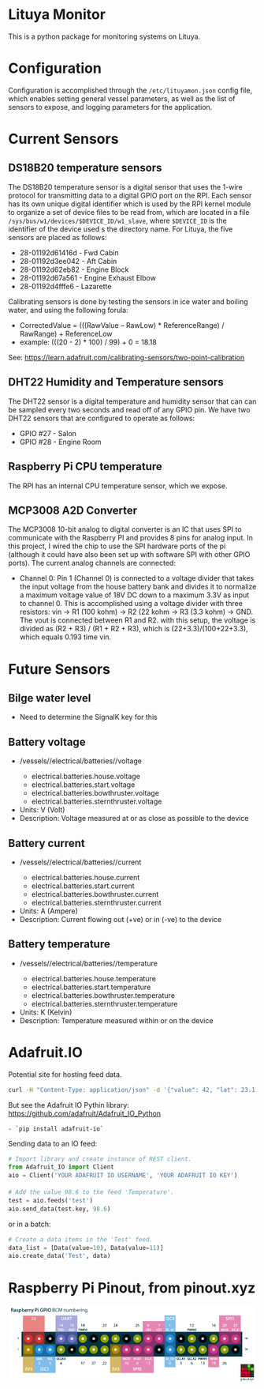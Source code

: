 # Lituya Monitor

This is a python package for monitoring systems on Lituya.

# Configuration

Configuration is accomplished through the `/etc/lituyamon.json` config file, which enables setting general vessel parameters, as well as the list of sensors to expose, and logging parameters for the application.

# Current Sensors

## DS18B20 temperature sensors

The DS18B20 temperature sensor is a digital sensor that uses the 1-wire protocol for transmitting data to a digital GPIO port on the RPI.  Each sensor has its own unique digital identifier which is used by the RPI kernel module to organize a set of device files to be read from, which are located in a file `/sys/bus/w1/devices/$DEVICE_ID/w1_slave`, where `$DEVICE_ID` is the identifier of the device used s the directory name.  For Lituya, the five sensors are placed as follows:

- 28-01192d61416d - Fwd Cabin
- 28-01192d3ee042 - Aft Cabin
- 28-01192d62eb82 - Engine Block
- 28-01192d67a561 - Engine Exhaust Elbow
- 28-01192d4fffe6 - Lazarette

Calibrating sensors is done by testing the sensors in ice water and boiling water, and using the following forula:

- CorrectedValue = (((RawValue – RawLow) * ReferenceRange) / RawRange) + ReferenceLow
- example: (((20 - 2) * 100) / 99) + 0 = 18.18

See: https://learn.adafruit.com/calibrating-sensors/two-point-calibration

## DHT22 Humidity and Temperature sensors

The DHT22 sensor is a digital temperature and humidity sensor that can can be sampled every two seconds and read off of any GPIO pin. We have two DHT22 sensors that are configured to operate as follows:

- GPIO #27 - Salon
- GPIO #28 - Engine Room

## Raspberry Pi CPU temperature

The RPI has an internal CPU temperature sensor, which we expose.

## MCP3008 A2D Converter

The MCP3008 10-bit analog to digital converter is an IC that uses SPI to communicate with the Raspberry PI and provides 8 pins for analog input. In this project, I wired the chip to use the SPI hardware ports of the pi (although it could have also been set up with software SPI with other GPIO ports). The current analog channels are connected:

- Channel 0: Pin 1 (Channel 0) is connected to a voltage divider that takes the input voltage from the house battery bank and divides it to normalize a maximum voltage value of 18V DC down to a maximum 3.3V as input to channel 0.  This is accomplished using a voltage divider with three resistors: vin -> R1 (100 kohm) -> R2 (22 kohm -> R3 (3.3 kohm) -> GND. The vout is connected between R1 and R2. with this setup, the voltage is divided as (R2 + R3) / (R1 + R2 + R3), which is (22+3.3)/(100+22+3.3), which equals 0.193 time vin.


# Future Sensors

## Bilge water level

- Need to determine the SignalK key for this

## Battery voltage

- /vessels/<RegExp>/electrical/batteries/<RegExp>/voltage
  - electrical.batteries.house.voltage
  - electrical.batteries.start.voltage
  - electrical.batteries.bowthruster.voltage
  - electrical.batteries.sternthruster.voltage
- Units: V (Volt)
- Description: Voltage measured at or as close as possible to the device

## Battery current

- /vessels/<RegExp>/electrical/batteries/<RegExp>/current
  - electrical.batteries.house.current
  - electrical.batteries.start.current
  - electrical.batteries.bowthruster.current
  - electrical.batteries.sternthruster.current
- Units: A (Ampere)
- Description: Current flowing out (+ve) or in (-ve) to the device

## Battery temperature

- /vessels/<RegExp>/electrical/batteries/<RegExp>/temperature
  - electrical.batteries.house.temperature
  - electrical.batteries.start.temperature
  - electrical.batteries.bowthruster.temperature
  - electrical.batteries.sternthruster.temperature
- Units: K (Kelvin)
- Description: Temperature measured within or on the device

# Adafruit.IO

Potential site for hosting feed data.

```bash
curl -H "Content-Type: application/json" -d '{"value": 42, "lat": 23.1, "lon": "-73.3"}'  -H "X-AIO-Key: {io_key}" https://io.adafruit.com/api/v2/{username}/feeds/{feed_key}/data
```

But see the Adafruit IO Pythin library: https://github.com/adafruit/Adafruit_IO_Python

    - `pip install adafruit-io`

Sending data to an IO feed:

```python
# Import library and create instance of REST client.
from Adafruit_IO import Client
aio = Client('YOUR ADAFRUIT IO USERNAME', 'YOUR ADAFRUIT IO KEY')

# Add the value 98.6 to the feed 'Temperature'.
test = aio.feeds('test')
aio.send_data(test.key, 98.6)
```

or in a batch:

```python
# Create a data items in the 'Test' feed.
data_list = [Data(value=10), Data(value=11)]
aio.create_data('Test', data)
```


# Raspberry Pi Pinout, from pinout.xyz

![](doc/img/raspberry-pi-pinout.png)
